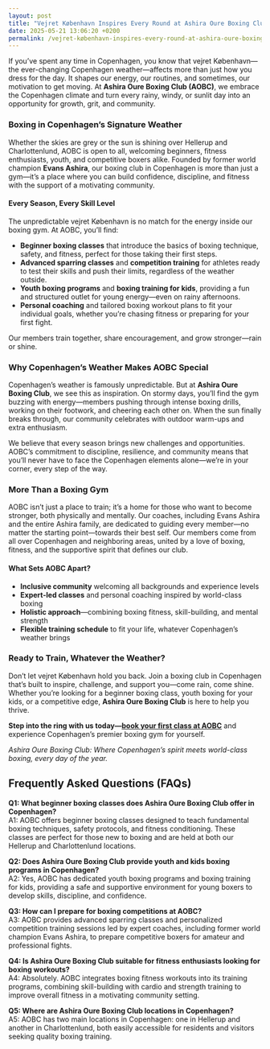 ```yaml
---
layout: post
title: "Vejret København Inspires Every Round at Ashira Oure Boxing Club"
date: 2025-05-21 13:06:20 +0200
permalink: /vejret-københavn-inspires-every-round-at-ashira-oure-boxing-club/
---
```

If you’ve spent any time in Copenhagen, you know that vejret København—the ever-changing Copenhagen weather—affects more than just how you dress for the day. It shapes our energy, our routines, and sometimes, our motivation to get moving. At **Ashira Oure Boxing Club (AOBC)**, we embrace the Copenhagen climate and turn every rainy, windy, or sunlit day into an opportunity for growth, grit, and community.

### Boxing in Copenhagen’s Signature Weather

Whether the skies are grey or the sun is shining over Hellerup and Charlottenlund, AOBC is open to all, welcoming beginners, fitness enthusiasts, youth, and competitive boxers alike. Founded by former world champion **Evans Ashira**, our boxing club in Copenhagen is more than just a gym—it’s a place where you can build confidence, discipline, and fitness with the support of a motivating community.

#### Every Season, Every Skill Level

The unpredictable vejret København is no match for the energy inside our boxing gym. At AOBC, you’ll find:

- **Beginner boxing classes** that introduce the basics of boxing technique, safety, and fitness, perfect for those taking their first steps.
- **Advanced sparring classes** and **competition training** for athletes ready to test their skills and push their limits, regardless of the weather outside.
- **Youth boxing programs** and **boxing training for kids**, providing a fun and structured outlet for young energy—even on rainy afternoons.
- **Personal coaching** and tailored boxing workout plans to fit your individual goals, whether you’re chasing fitness or preparing for your first fight.

Our members train together, share encouragement, and grow stronger—rain or shine.

### Why Copenhagen’s Weather Makes AOBC Special

Copenhagen’s weather is famously unpredictable. But at **Ashira Oure Boxing Club**, we see this as inspiration. On stormy days, you’ll find the gym buzzing with energy—members pushing through intense boxing drills, working on their footwork, and cheering each other on. When the sun finally breaks through, our community celebrates with outdoor warm-ups and extra enthusiasm.

We believe that every season brings new challenges and opportunities. AOBC’s commitment to discipline, resilience, and community means that you’ll never have to face the Copenhagen elements alone—we’re in your corner, every step of the way.

### More Than a Boxing Gym

AOBC isn’t just a place to train; it’s a home for those who want to become stronger, both physically and mentally. Our coaches, including Evans Ashira and the entire Ashira family, are dedicated to guiding every member—no matter the starting point—towards their best self. Our members come from all over Copenhagen and neighboring areas, united by a love of boxing, fitness, and the supportive spirit that defines our club.

#### What Sets AOBC Apart?

- **Inclusive community** welcoming all backgrounds and experience levels
- **Expert-led classes** and personal coaching inspired by world-class boxing
- **Holistic approach**—combining boxing fitness, skill-building, and mental strength
- **Flexible training schedule** to fit your life, whatever Copenhagen’s weather brings

### Ready to Train, Whatever the Weather?

Don’t let vejret København hold you back. Join a boxing club in Copenhagen that’s built to inspire, challenge, and support you—come rain, come shine. Whether you’re looking for a beginner boxing class, youth boxing for your kids, or a competitive edge, **Ashira Oure Boxing Club** is here to help you thrive.

**Step into the ring with us today—[book your first class at AOBC](https://www.ashiraoure.com/)** and experience Copenhagen’s premier boxing gym for yourself.

*Ashira Oure Boxing Club: Where Copenhagen’s spirit meets world-class boxing, every day of the year.*

## Frequently Asked Questions (FAQs)

**Q1: What beginner boxing classes does Ashira Oure Boxing Club offer in Copenhagen?**  
A1: AOBC offers beginner boxing classes designed to teach fundamental boxing techniques, safety protocols, and fitness conditioning. These classes are perfect for those new to boxing and are held at both our Hellerup and Charlottenlund locations.

**Q2: Does Ashira Oure Boxing Club provide youth and kids boxing programs in Copenhagen?**  
A2: Yes, AOBC has dedicated youth boxing programs and boxing training for kids, providing a safe and supportive environment for young boxers to develop skills, discipline, and confidence.

**Q3: How can I prepare for boxing competitions at AOBC?**  
A3: AOBC provides advanced sparring classes and personalized competition training sessions led by expert coaches, including former world champion Evans Ashira, to prepare competitive boxers for amateur and professional fights.

**Q4: Is Ashira Oure Boxing Club suitable for fitness enthusiasts looking for boxing workouts?**  
A4: Absolutely. AOBC integrates boxing fitness workouts into its training programs, combining skill-building with cardio and strength training to improve overall fitness in a motivating community setting.

**Q5: Where are Ashira Oure Boxing Club locations in Copenhagen?**  
A5: AOBC has two main locations in Copenhagen: one in Hellerup and another in Charlottenlund, both easily accessible for residents and visitors seeking quality boxing training.

<script type="application/ld+json">
{
  "@context": "https://schema.org",
  "@type": "BlogPosting",
  "headline": "Vejret København Inspires Every Round at Ashira Oure Boxing Club",
  "description": "Explore how Ashira Oure Boxing Club in Copenhagen embraces the city's unpredictable weather to offer boxing classes, sparring, and youth programs for all skill levels, led by former world champion Evans Ashira.",
  "url": "https://www.ashiraoure.com/",
  "author": {
    "@type": "Person",
    "name": "Evans Ashira",
    "url": "https://www.ashiraoure.com/about-us"
  },
  "publisher": {
    "@type": "Organization",
    "name": "Ashira Oure Boxing Club",
    "logo": {
      "@type": "ImageObject",
      "url": "https://www.ashiraoure.com/logo.png"
    }
  },
  "mainEntityOfPage": {
    "@type": "WebPage",
    "@id": "https://www.ashiraoure.com/blog/vejret-kobenhavn"
  },
  "datePublished": "2024-06-01",
  "dateModified": "2024-06-01",
  "inLanguage": "da-DK",
  "keywords": "ashira oure boxing club, ashira oure, aobc, evans ashira, ashira boxing, boxing club copenhagen, boxing gym copenhagen, boxing copenhagen, hellerup boxing gym, copenhagen boxing club, bokseklub københavn, beginner boxing classes, boxing club for beginners, boxing academy, youth boxing, kids boxing near me, boxing classes, sparring classes, boxing competition training, boxing training for kids, amateur boxing club"
}
</script>

<script type="application/ld+json">
{
  "@context": "https://schema.org",
  "@type": "FAQPage",
  "mainEntity": [
    {
      "@type": "Question",
      "name": "What beginner boxing classes does Ashira Oure Boxing Club offer in Copenhagen?",
      "acceptedAnswer": {
        "@type": "Answer",
        "text": "AOBC offers beginner boxing classes designed to teach fundamental boxing techniques, safety protocols, and fitness conditioning. These classes are perfect for those new to boxing and are held at both our Hellerup and Charlottenlund locations."
      }
    },
    {
      "@type": "Question",
      "name": "Does Ashira Oure Boxing Club provide youth and kids boxing programs in Copenhagen?",
      "acceptedAnswer": {
        "@type": "Answer",
        "text": "Yes, AOBC has dedicated youth boxing programs and boxing training for kids, providing a safe and supportive environment for young boxers to develop skills, discipline, and confidence."
      }
    },
    {
      "@type": "Question",
      "name": "How can I prepare for boxing competitions at AOBC?",
      "acceptedAnswer": {
        "@type": "Answer",
        "text": "AOBC provides advanced sparring classes and personalized competition training sessions led by expert coaches, including former world champion Evans Ashira, to prepare competitive boxers for amateur and professional fights."
      }
    },
    {
      "@type": "Question",
      "name": "Is Ashira Oure Boxing Club suitable for fitness enthusiasts looking for boxing workouts?",
      "acceptedAnswer": {
        "@type": "Answer",
        "text": "Absolutely. AOBC integrates boxing fitness workouts into its training programs, combining skill-building with cardio and strength training to improve overall fitness in a motivating community setting."
      }
    },
    {
      "@type": "Question",
      "name": "Where are Ashira Oure Boxing Club locations in Copenhagen?",
      "acceptedAnswer": {
        "@type": "Answer",
        "text": "AOBC has two main locations in Copenhagen: one in Hellerup and another in Charlottenlund, both easily accessible for residents and visitors seeking quality boxing training."
      }
    }
  ]
}
</script>